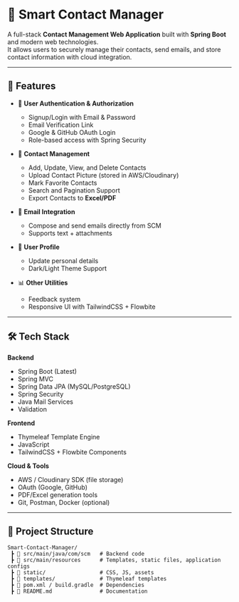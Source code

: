 # 📇 Smart Contact Manager

A full-stack **Contact Management Web Application** built with **Spring Boot** and modern web technologies.  
It allows users to securely manage their contacts, send emails, and store contact information with cloud integration.  

---

## 🚀 Features

- 🔐 **User Authentication & Authorization**
  - Signup/Login with Email & Password
  - Email Verification Link
  - Google & GitHub OAuth Login
  - Role-based access with Spring Security

- 👥 **Contact Management**
  - Add, Update, View, and Delete Contacts
  - Upload Contact Picture (stored in AWS/Cloudinary)
  - Mark Favorite Contacts
  - Search and Pagination Support
  - Export Contacts to **Excel/PDF**

- 📧 **Email Integration**
  - Compose and send emails directly from SCM
  - Supports text + attachments

- 👤 **User Profile**
  - Update personal details
  - Dark/Light Theme Support

- 📊 **Other Utilities**
  - Feedback system
  - Responsive UI with TailwindCSS + Flowbite

---

## 🛠️ Tech Stack

**Backend**
- Spring Boot (Latest)
- Spring MVC
- Spring Data JPA (MySQL/PostgreSQL)
- Spring Security
- Java Mail Services
- Validation

**Frontend**
- Thymeleaf Template Engine
- JavaScript
- TailwindCSS + Flowbite Components

**Cloud & Tools**
- AWS / Cloudinary SDK (file storage)
- OAuth (Google, GitHub)
- PDF/Excel generation tools
- Git, Postman, Docker (optional)

---

## 📂 Project Structure

```plaintext
Smart-Contact-Manager/
 ┣ 📁 src/main/java/com/scm   # Backend code
 ┣ 📁 src/main/resources      # Templates, static files, application configs
 ┣ 📁 static/                 # CSS, JS, assets
 ┣ 📁 templates/              # Thymeleaf templates
 ┣ 📄 pom.xml / build.gradle  # Dependencies
 ┣ 📄 README.md               # Documentation
